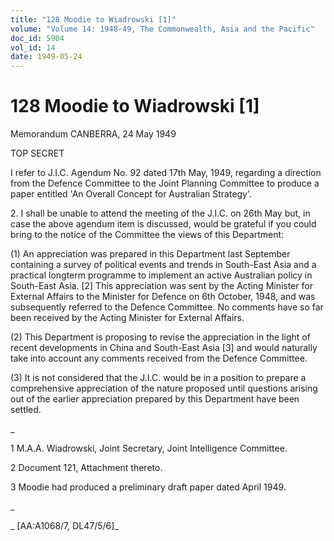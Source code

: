 ```yaml
---
title: "128 Moodie to Wiadrowski [1]"
volume: "Volume 14: 1948-49, The Commonwealth, Asia and the Pacific"
doc_id: 5904
vol_id: 14
date: 1949-05-24
---
```


# 128 Moodie to Wiadrowski [1]

Memorandum CANBERRA, 24 May 1949

TOP SECRET

I refer to J.I.C. Agendum No. 92 dated 17th May, 1949, regarding a direction from the Defence Committee to the Joint Planning Committee to produce a paper entitled 'An Overall Concept for Australian Strategy'.

2\. I shall be unable to attend the meeting of the J.I.C. on 26th May but, in case the above agendum item is discussed, would be grateful if you could bring to the notice of the Committee the views of this Department:

(1) An appreciation was prepared in this Department last September containing a survey of political events and trends in South-East Asia and a practical longterm programme to implement an active Australian policy in South-East Asia. [2] This appreciation was sent by the Acting Minister for External Affairs to the Minister for Defence on 6th October, 1948, and was subsequently referred to the Defence Committee. No comments have so far been received by the Acting Minister for External Affairs.

(2) This Department is proposing to revise the appreciation in the light of recent developments in China and South-East Asia [3] and would naturally take into account any comments received from the Defence Committee.

(3) It is not considered that the J.I.C. would be in a position to prepare a comprehensive appreciation of the nature proposed until questions arising out of the earlier appreciation prepared by this Department have been settled.

_

1 M.A.A. Wiadrowski, Joint Secretary, Joint Intelligence Committee.

2 Document 121, Attachment thereto.

3 Moodie had produced a preliminary draft paper dated April 1949.

_

_ [AA:A1068/7, DL47/5/6]_
